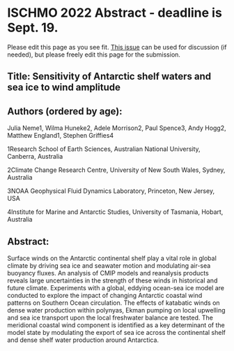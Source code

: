 # ISCHMO 2022 Abstract - deadline is Sept. 19.

Please edit this page as you see fit. [This issue](https://github.com/adele157/easterlies-collaborative-project/issues/41) can be used for discussion (if needed), but please freely edit this page for the submission.

## Title: Sensitivity of Antarctic shelf waters and sea ice to wind amplitude


## Authors (ordered by age): 
Julia Neme1, Wilma Huneke2, Adele Morrison2, Paul Spence3, Andy Hogg2, Matthew England1, Stephen Griffies4 

1Research School of Earth Sciences, Australian National University, Canberra, Australia

2Climate Change Research Centre, University of New South Wales, Sydney, Australia

3NOAA Geophysical Fluid Dynamics Laboratory, Princeton, New Jersey, USA

4Institute for Marine and Antarctic Studies, University of Tasmania, Hobart, Australia

## Abstract:
Surface winds on the Antarctic continental shelf play a vital role in global climate by driving sea ice and seawater motion and modulating air-sea buoyancy fluxes. An analysis of CMIP models and reanalysis products reveals large uncertainties in the strength of these winds in historical and future climate. Experiments with a global, eddying ocean-sea ice model are conducted to explore the impact of changing Antarctic coastal wind patterns on Southern Ocean circulation. The effects of katabatic winds on dense water production within polynyas, Ekman pumping on local upwelling and sea ice transport upon the local freshwater balance are tested. The meridional coastal wind component is identified as a key determinant of the model state by modulating the export of sea ice across the continental shelf and dense shelf water production around Antarctica.
